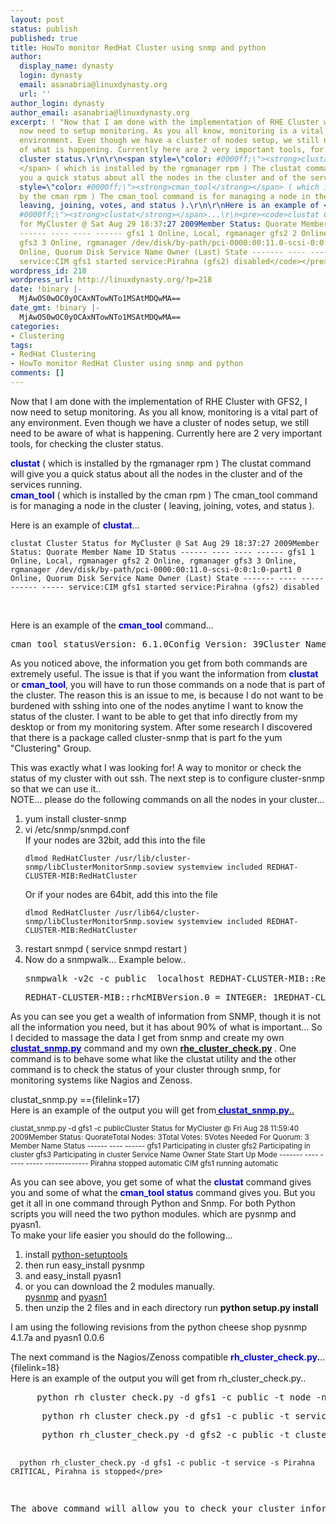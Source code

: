 ```yaml
---
layout: post
status: publish
published: true
title: HowTo monitor RedHat Cluster using snmp and python
author:
  display_name: dynasty
  login: dynasty
  email: asanabria@linuxdynasty.org
  url: ''
author_login: dynasty
author_email: asanabria@linuxdynasty.org
excerpt: ! "Now that I am done with the implementation of RHE Cluster with GFS2, I
  now need to setup monitoring. As you all know, monitoring is a vital part of any
  environment. Even though we have a cluster of nodes setup, we still need to be aware
  of what is happening. Currently here are 2 very important tools, for checking the
  cluster status.\r\n\r\n<span style=\"color: #0000ff;\"><strong>clustat</strong>
  </span> ( which is installed by the rgmanager rpm ) The clustat command will give
  you a quick status about all the nodes in the cluster and of the services running.\r\n<span
  style=\"color: #0000ff;\"><strong>cman_tool</strong></span> ( which is installed
  by the cman rpm ) The cman_tool command is for managing a node in the cluster (
  leaving, joining, votes, and status ).\r\n\r\nHere is an example of <span style=\"color:
  #0000ff;\"><strong>clustat</strong></span>...\r\n<pre><code>clustat Cluster Status
  for MyCluster @ Sat Aug 29 18:37:27 2009Member Status: Quorate Member Name ID Status
  ------ ---- ---- ------ gfs1 1 Online, Local, rgmanager gfs2 2 Online, rgmanager
  gfs3 3 Online, rgmanager /dev/disk/by-path/pci-0000:00:11.0-scsi-0:0:1:0-part1 0
  Online, Quorum Disk Service Name Owner (Last) State ------- ---- ----- ------ -----
  service:CIM gfs1 started service:Pirahna (gfs2) disabled</code></pre>\r\n&nbsp;\r\n\r\n"
wordpress_id: 218
wordpress_url: http://linuxdynasty.org/?p=218
date: !binary |-
  MjAwOS0wOC0yOCAxNTowNTo1MSAtMDQwMA==
date_gmt: !binary |-
  MjAwOS0wOC0yOCAxNTowNTo1MSAtMDQwMA==
categories:
- Clustering
tags:
- RedHat Clustering
- HowTo monitor RedHat Cluster using snmp and python
comments: []
---
```

<p>Now that I am done with the implementation of RHE Cluster with GFS2, I now need to setup monitoring. As you all know, monitoring is a vital part of any environment. Even though we have a cluster of nodes setup, we still need to be aware of what is happening. Currently here are 2 very important tools, for checking the cluster status.</p>
<p><span style="color: #0000ff;"><strong>clustat</strong> </span> ( which is installed by the rgmanager rpm ) The clustat command will give you a quick status about all the nodes in the cluster and of the services running.<br />
<span style="color: #0000ff;"><strong>cman_tool</strong></span> ( which is installed by the cman rpm ) The cman_tool command is for managing a node in the cluster ( leaving, joining, votes, and status ).</p>
<p>Here is an example of <span style="color: #0000ff;"><strong>clustat</strong></span>...</p>
<pre><code>clustat Cluster Status for MyCluster @ Sat Aug 29 18:37:27 2009Member Status: Quorate Member Name ID Status ------ ---- ---- ------ gfs1 1 Online, Local, rgmanager gfs2 2 Online, rgmanager gfs3 3 Online, rgmanager /dev/disk/by-path/pci-0000:00:11.0-scsi-0:0:1:0-part1 0 Online, Quorum Disk Service Name Owner (Last) State ------- ---- ----- ------ ----- service:CIM gfs1 started service:Pirahna (gfs2) disabled</code></pre>
<p>&nbsp;</p>
<p><a id="more"></a><a id="more-218"></a></p>
<p>Here is an example of the <span style="color: #0000ff;"><strong>cman_tool</strong></span> command...</p>
<pre>cman_tool statusVersion: 6.1.0Config Version: 39Cluster Name: MyClusterCluster Id: 46516Cluster Member: YesCluster Generation: 392Membership state: Cluster-MemberNodes: 3Expected votes: 5Quorum device votes: 2Total votes: 5Quorum: 3  Active subsystems: 10Flags: Dirty Ports Bound: 0 11 177  Node name: gfs1Node ID: 1Multicast addresses: 239.192.181.106 Node addresses: 192.168.101.100</pre>
<p>As you noticed above, the information you get from both commands are extremely useful. The issue is that if you want the information from <span style="color: #0000ff;"><strong>clustat</strong></span> or <span style="color: #0000ff;"><strong>cman_tool</strong></span>, you will have to run those commands on a node that is part of the cluster. The reason this is an issue to me, is because I do not want to be burdened with sshing into one of the nodes anytime I want to know the status of the cluster. I want to be able to get that info directly from my desktop or from my monitoring system. After some research I discovered that there is a package called cluster-snmp that is part fo the yum "Clustering" Group.</p>
<p>This was exactly what I was looking for! A way to monitor or check the status of my cluster with out ssh. The next step is to configure cluster-snmp so that we can use it..<br />
<span class="note">NOTE... please do the following commands on all the nodes in your cluster...</span></p>
<ol>
<li>yum install cluster-snmp</li>
<li>vi /etc/snmp/snmpd.conf<br />
If your nodes are 32bit, add this into the file</p>
<pre class="jive-pre"><code class="jive-code">dlmod RedHatCluster /usr/lib/cluster-snmp/libClusterMonitorSnmp.soview systemview included REDHAT-CLUSTER-MIB:RedHatCluster</code></pre>
<p>Or if your nodes are 64bit, add this into the file</p>
<pre class="jive-pre"><code class="jive-code">dlmod RedHatCluster /usr/lib64/cluster-snmp/libClusterMonitorSnmp.soview systemview included REDHAT-CLUSTER-MIB:RedHatCluster</code></pre>
</li>
<li>restart snmpd ( service snmpd restart )</li>
<li>Now do a snmpwalk... Example below..
<pre>snmpwalk -v2c -c public  localhost REDHAT-CLUSTER-MIB::RedHatCluster</pre>
<pre>REDHAT-CLUSTER-MIB::rhcMIBVersion.0 = INTEGER: 1REDHAT-CLUSTER-MIB::rhcClusterName.0 = STRING: "MyCluster"REDHAT-CLUSTER-MIB::rhcClusterStatusCode.0 = INTEGER: 4REDHAT-CLUSTER-MIB::rhcClusterStatusDesc.0 = STRING: "Some services not running"REDHAT-CLUSTER-MIB::rhcClusterVotesNeededForQuorum.0 = INTEGER: 3REDHAT-CLUSTER-MIB::rhcClusterVotes.0 = INTEGER: 5REDHAT-CLUSTER-MIB::rhcClusterQuorate.0 = INTEGER: 1REDHAT-CLUSTER-MIB::rhcClusterNodesNum.0 = INTEGER: 3REDHAT-CLUSTER-MIB::rhcClusterNodesNames.0 = STRING: "gfs1, gfs2, gfs3"REDHAT-CLUSTER-MIB::rhcClusterAvailNodesNum.0 = INTEGER: 3REDHAT-CLUSTER-MIB::rhcClusterAvailNodesNames.0 = STRING: "gfs1, gfs2, gfs3"REDHAT-CLUSTER-MIB::rhcClusterUnavailNodesNum.0 = INTEGER: 0REDHAT-CLUSTER-MIB::rhcClusterUnavailNodesNames.0 = ""REDHAT-CLUSTER-MIB::rhcClusterServicesNum.0 = INTEGER: 2REDHAT-CLUSTER-MIB::rhcClusterServicesNames.0 = STRING: "Pirahna, CIM"REDHAT-CLUSTER-MIB::rhcClusterRunningServicesNum.0 = INTEGER: 1REDHAT-CLUSTER-MIB::rhcClusterRunningServicesNames.0 = STRING: "CIM"REDHAT-CLUSTER-MIB::rhcClusterStoppedServicesNum.0 = INTEGER: 1REDHAT-CLUSTER-MIB::rhcClusterStoppedServicesNames.0 = STRING: "Pirahna"REDHAT-CLUSTER-MIB::rhcClusterFailedServicesNum.0 = INTEGER: 0REDHAT-CLUSTER-MIB::rhcClusterFailedServicesNames.0 = ""REDHAT-CLUSTER-MIB::rhcNodeName."gfs1" = STRING: "gfs1"REDHAT-CLUSTER-MIB::rhcNodeName."gfs2" = STRING: "gfs2"REDHAT-CLUSTER-MIB::rhcNodeName."gfs3" = STRING: "gfs3"REDHAT-CLUSTER-MIB::rhcNodeStatusCode."gfs1" = INTEGER: 0REDHAT-CLUSTER-MIB::rhcNodeStatusCode."gfs2" = INTEGER: 0REDHAT-CLUSTER-MIB::rhcNodeStatusCode."gfs3" = INTEGER: 0REDHAT-CLUSTER-MIB::rhcNodeStatusDesc."gfs1" = STRING: "Participating in cluster"REDHAT-CLUSTER-MIB::rhcNodeStatusDesc."gfs2" = STRING: "Participating in cluster"REDHAT-CLUSTER-MIB::rhcNodeStatusDesc."gfs3" = STRING: "Participating in cluster"REDHAT-CLUSTER-MIB::rhcNodeRunningServicesNum."gfs1" = INTEGER: 1REDHAT-CLUSTER-MIB::rhcNodeRunningServicesNum."gfs2" = INTEGER: 0REDHAT-CLUSTER-MIB::rhcNodeRunningServicesNum."gfs3" = INTEGER: 0REDHAT-CLUSTER-MIB::rhcNodeRunningServicesNames."gfs1" = STRING: "CIM"REDHAT-CLUSTER-MIB::rhcNodeRunningServicesNames."gfs2" = ""REDHAT-CLUSTER-MIB::rhcNodeRunningServicesNames."gfs3" = ""REDHAT-CLUSTER-MIB::rhcServiceName."CIM" = STRING: "CIM"REDHAT-CLUSTER-MIB::rhcServiceName."Pirahna" = STRING: "Pirahna"REDHAT-CLUSTER-MIB::rhcServiceStatusCode."CIM" = INTEGER: 0REDHAT-CLUSTER-MIB::rhcServiceStatusCode."Pirahna" = INTEGER: 1REDHAT-CLUSTER-MIB::rhcServiceStatusDesc."CIM" = STRING: "running"REDHAT-CLUSTER-MIB::rhcServiceStatusDesc."Pirahna" = STRING: "stopped"REDHAT-CLUSTER-MIB::rhcServiceStartMode."CIM" = STRING: "automatic"REDHAT-CLUSTER-MIB::rhcServiceStartMode."Pirahna" = STRING: "automatic"REDHAT-CLUSTER-MIB::rhcServiceRunningOnNode."CIM" = STRING: "gfs1"</pre>
</li>
</ol>
<p>As you can see you get a wealth of information from SNMP, though it is not all the information you need, but it has about 90% of what is important... So I decided to massage the data I get from snmp and create my own <a href="View-details/LinuxDynasty/45-clustat_snmp.py.html"><span style="color: #0000ff;"><strong>clustat_snmp.py</strong></span></a> command and my own <span style="color: #0000ff;"><strong><a href="View-details/Clustering-Tools/46-rh_cluster_check.py.html">rhe_cluster_check.py</a> </strong></span>. One command is to behave some what like the clustat utility and the other command is to check the status of your cluster through snmp, for monitoring systems like Nagios and Zenoss.</p>
<p>clustat_snmp.py =={filelink=17}<br />
Here is an example of the output you will get from<a href="View-details/LinuxDynasty/45-clustat_snmp.py.html"><span style="color: #0000ff;"><strong> clustat_snmp.py</strong></span>..</a></p>
<p><small>clustat_snmp.py -d gfs1 -c publicCluster Status for MyCluster @ Fri Aug 28 11:59:40 2009Member Status: QuorateTotal Nodes: 3Total Votes: 5Votes Needed For Quorum: 3</small><small> Member Name Status ------ ---- ------ gfs1 Participating in cluster gfs2 Participating in cluster gfs3 Participating in cluster Service Name Owner State Start Up Mode ------- ---- ----- ----- ------------- Pirahna stopped automatic CIM gfs1 running automatic</small></p>
<p>As you can see above, you get some of what the <span style="color: #0000ff;"><strong>clustat</strong></span> command gives you and some of what the <span style="color: #0000ff;"><strong>cman_tool status</strong></span> command gives you. But you get it all in one command through Python and Snmp. For both Python scripts you will need the two python modules. which are pysnmp and pyasn1.<br />
To make your life easier you should do the following...</p>
<ol>
<li>install <a title="title" href="http://pypi.python.org/pypi/setuptools">python-setuptools<br />
</a></li>
<li>then run easy_install pysnmp</li>
<li>and easy_install pyasn1</li>
<li>or you can download the 2 modules manually.<br />
<a title="title" href="http://voxel.dl.sourceforge.net/sourceforge/pysnmp/pysnmp-4.1.10a.tar.gz">pysnmp</a> and <a title="title" href="http://voxel.dl.sourceforge.net/sourceforge/pyasn1/pyasn1-0.0.8a.tar.gz">pyasn1</a></li>
<li>then unzip the 2 files and in each directory run <strong>python setup.py install</strong></li>
</ol>
<p>I am using the following revisions from the python cheese shop pysnmp 4.1.7a and pyasn1 0.0.6</p>
<p>The next command is the Nagios/Zenoss compatible <span style="color: #0000ff;"><strong>rh_cluster_check.py.</strong></span>..<br />
{filelink=18}<br />
Here is an example of the output you will get from rh_cluster_check.py..</p>
<pre>     python rh_cluster_check.py -d gfs1 -c public -t node -n gfs3      OK, gfs3 is Participating in cluster</pre>
<pre>      python rh_cluster_check.py -d gfs1 -c public -t service -s CIM      OK, CIM is running on gfs1</pre>
<pre>      python rh_cluster_check.py -d gfs2 -c public -t cluster      WARNING, MyCluster is Quorate and Some services not running

      python rh_cluster_check.py -d gfs1 -c public -t service -s Pirahna      CRITICAL, Pirahna is stopped</pre>
<p>The above command will allow you to check your cluster information by the means of pysnmp. You can check on the status of a particular node, the status of the cluster, and the status of a service.</p>
<p>&nbsp;</p>
